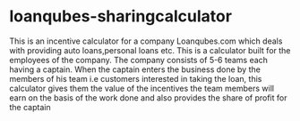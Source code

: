 # loanqubes-sharingcalculator
This is an incentive calculator for a company
Loanqubes.com which deals with providing auto loans,personal loans etc.
This is a calculator built for the employees of the company.
The company consists of 5-6 teams each having a captain.
When the captain enters the business done by the members of his team i.e customers interested in taking the loan, 
this calculator gives them the value of the incentives the team members will earn on the basis of the work done and 
also provides the share of profit for the captain
